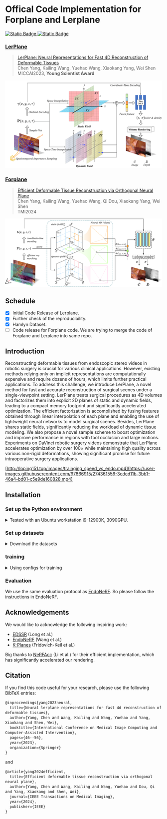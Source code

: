 # Offical Code Implementation for Forplane and Lerplane

<p>
<a href="https://arxiv.org/abs/2305.19906"> <img alt="Static Badge" src="https://img.shields.io/badge/Lerplane-2305.19906-b31b1b?style=flat&logo=arxiv&logoColor=red&link=https%3A%2F%2Farxiv.org%2Fabs%2F2305.19906"> </a>
<a href="https://arxiv.org/abs/2312.15253"> <img alt="Static Badge" src="https://img.shields.io/badge/Forplane-2312.15253-b31b1b?style=flat&logo=arxiv&logoColor=red&link=https%3A%2F%2Farxiv.org%2Fabs%2F2312.15253"> </a>
</p>


### [LerPlane](https://arxiv.org/pdf/2305.19906.pdf)

> [LerPlane: Neural Representations for Fast 4D Reconstruction of Deformable Tissues](https://arxiv.org/pdf/2305.19906.pdf) \
> Chen Yang, Kailing Wang, Yuehao Wang, Xiaokang Yang, Wei Shen \
> MICCAI2023, **Young Scientist Award**

![](lerplanes/images/overview.png)

### [Forplane](https://arxiv.org/pdf/2312.15253.pdf)

> [Efficient Deformable Tissue Reconstruction via Orthogonal Neural Plane](https://arxiv.org/pdf/2312.15253.pdf) \
> Chen Yang, Kailing Wang, Yuehao Wang, Qi Dou, Xiaokang Yang, Wei Shen \
> TMI2024

![](lerplanes/images/overview2.png)

## Schedule
- [x] Initial Code Release of Lerplane.
- [x] Further check of the reproducibility.
- [x] Hamlyn Dataset.
- [ ] Code release for Forplane code. We are trying to merge the code of Forplane and Lerplane into same repo.

## Introduction
Reconstructing deformable tissues from endoscopic stereo videos in robotic surgery is crucial for various clinical applications. However, existing methods relying only on implicit representations are computationally expensive and require dozens of hours, which limits further practical applications. To address this challenge, we introduce LerPlane, a novel method for fast and accurate reconstruction of surgical scenes under a single-viewpoint setting. LerPlane treats surgical procedures as 4D volumes and factorizes them into explicit 2D planes of static and dynamic fields, leading to a compact memory footprint and significantly accelerated optimization. The efficient factorization is accomplished by fusing features obtained through linear interpolation of each plane and enabling the use of lightweight neural networks to model surgical scenes. Besides, LerPlane shares static fields, significantly reducing the workload of dynamic tissue modeling. We also propose a novel sample scheme to boost optimization and improve performance in regions with tool occlusion and large motions. Experiments on DaVinci robotic surgery videos demonstrate that LerPlane accelerates optimization by over 100× while maintaining high quality across various non-rigid deformations, showing significant promise for future intraoperative surgery applications.

[http://loping151.top/images/trainging_speed_vs_endo.mp4](https://user-images.githubusercontent.com/97866915/274361556-3cdcd11b-3bb1-46a4-bd01-c5e9de160828.mp4)

## Installation

### Set up the Python environment
<details> <summary>Tested with an Ubuntu workstation i9-12900K, 3090GPU.</summary>

```
conda create -n lerplane python=3.9
conda activate lerplane
pip install -r requirements.txt
pip install git+https://github.com/NVlabs/tiny-cuda-nn/#subdirectory=bindings/torch 
```
We notice tiny-cuda-nn is sometimes not compilable on some latest GPUs like RTX4090(tested 2023.1). If you found `OSError` while installing tiny-cuda-nn, you can refer to this [issue](https://github.com/NVlabs/tiny-cuda-nn/issues/245) or this [article](https://zhuanlan.zhihu.com/p/643834111). We've successfully built the same env on an Ubuntu 22.04 workstation i7-13700K, 4090GPU with the commands above.
</details>

### Set up datasets
<details> <summary>Download the datasets</summary> 

Please download the dataset from [EndoNeRF](https://github.com/med-air/EndoNeRF) 

Download the Hamlyn dataset used in Forplane: [hamlyn_forplane](https://download.loping151.com/filelist/hamlyn_forplane)

To use the example config, organize your data like:
```
data
| - endonerf_full_datasets
|   | - cutting_tissues_twice
|   | - pushing_soft_tissues
| - hamlyn_forplane
|   | - hamlyn1
|   | - hamlyn2
| - YourCustomDatasets
```

</details>

### training
<details> <summary>Using configs for training</summary> 

Ferplane uses configs to control the training process. The example configs are stored in the `lerplanes/config` folder. To run Lerplane, you need to modify the config according to the paper, but we recommend you use Forplane.
To train a model, run the following command:
```
export CUDA_VISIBLE_DEVICES=0
PYTHONPATH='.' python lerplanes/main.py --config-path lerplanes/config/example-9k.py
```
</details>

### Evaluation
We use the same evaluation protocol as [EndoNeRF](https://github.com/med-air/EndoNeRF). So please follow the instructions in EndoNeRF.

## Acknowledgements
We would like to acknowledge the following inspiring work:
- [EDSSR](https://arxiv.org/pdf/2107.00229) (Long et al.)
- [EndoNeRF](https://github.com/med-air/EndoNeRF) (Wang et al.)
- [K-Planes](https://sarafridov.github.io/K-Planes/) (Fridovich-Keil et al.)

Big thanks to [NeRFAcc](https://www.nerfacc.com/) (Li et al.) for their efficient implementation, which has significantly accelerated our rendering.

## Citation

If you find this code useful for your research, please use the following BibTeX entries:

```
@inproceedings{yang2023neural,
  title={Neural lerplane representations for fast 4d reconstruction of deformable tissues},
  author={Yang, Chen and Wang, Kailing and Wang, Yuehao and Yang, Xiaokang and Shen, Wei},
  booktitle={International Conference on Medical Image Computing and Computer-Assisted Intervention},
  pages={46--56},
  year={2023},
  organization={Springer}
}
```
and
```
@article{yang2024efficient,
  title={Efficient deformable tissue reconstruction via orthogonal neural plane},
  author={Yang, Chen and Wang, Kailing and Wang, Yuehao and Dou, Qi and Yang, Xiaokang and Shen, Wei},
  journal={IEEE Transactions on Medical Imaging},
  year={2024},
  publisher={IEEE}
}
```
